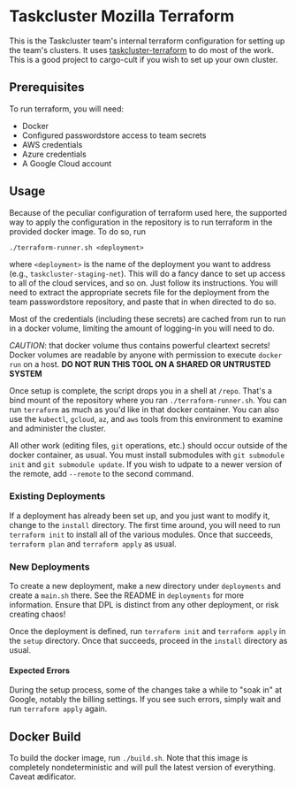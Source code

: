 # Taskcluster Mozilla Terraform

This is the Taskcluster team's internal terraform configuration for setting up
the team's clusters. It uses [taskcluster-terraform](https://github.com/taskcluster/taskcluster-terraform) to do most of the work. This is a good project to cargo-cult if you
wish to set up your own cluster.

## Prerequisites

To run terraform, you will need:

* Docker
* Configured passwordstore access to team secrets
* AWS credentials
* Azure credentials
* A Google Cloud account

## Usage

Because of the peculiar configuration of terraform used here, the supported way to apply the configuration in the repository is to run terraform in the provided docker image.
To do so, run

```shell
./terraform-runner.sh <deployment>
```

where `<deployment>` is the name of the deployment you want to address (e.g., `taskcluster-staging-net`).
This will do a fancy dance to set up access to all of the cloud services, and so on.
Just follow its instructions.
You will need to extract the appropriate secrets file for the deployment from the team passwordstore repository, and paste that in when directed to do so.

Most of the credentials (including these secrets) are cached from run to run in a docker volume, limiting the amount of logging-in you will need to do.

*CAUTION*: that docker volume thus contains powerful cleartext secrets!
Docker volumes are readable by anyone with permission to execute `docker run` on a host.
**DO NOT RUN THIS TOOL ON A SHARED OR UNTRUSTED SYSTEM**

Once setup is complete, the script drops you in a shell at `/repo`.
That's a bind mount of the repository where you ran `./terraform-runner.sh`.
You can run `terraform` as much as you'd like in that docker container.
You can also use the `kubectl`, `gcloud`, `az`, and `aws` tools from this environment to examine and administer the cluster.

All other work (editing files, `git` operations, etc.) should occur outside of the docker container, as usual.
You must install submodules with `git submodule init` and `git submodule update`. If you wish to udpate to a newer version of the remote, add `--remote` to the second command.

### Existing Deployments

If a deployment has already been set up, and you just want to modify it, change to the `install` directory.
The first time around, you will need to run `terraform init` to install all of the various modules.
Once that succeeds, `terraform plan` and `terraform apply` as usual.

### New Deployments

To create a new deployment, make a new directory under `deployments` and create a `main.sh` there.
See the README in `deployments` for more information.
Ensure that DPL is distinct from any other deployment, or risk creating chaos!

Once the deployment is defined, run `terraform init` and `terraform apply` in the `setup` directory.
Once that succeeds, proceed in the `install` directory as usual.

#### Expected Errors

During the setup process, some of the changes take a while to "soak in" at Google, notably the billing settings.
If you see such errors, simply wait and run `terraform apply` again.

## Docker Build

To build the docker image, run `./build.sh`.
Note that this image is completely nondeterministic and will pull the latest version of everything.
Caveat ædificator.
